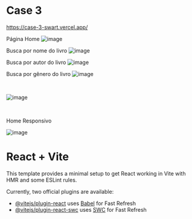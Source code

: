 # Case 3

https://case-3-swart.vercel.app/

Página Home
![image](https://github.com/MatheusNascimento99/Case-3/assets/139829100/e4b639df-7763-4861-b8f3-4e212cccc241)

Busca por nome do livro
![image](https://github.com/MatheusNascimento99/Case-3/assets/139829100/b60cf7d1-a939-4b71-82ae-fff0479f54bd)



Busca por autor do livro
![image](https://github.com/MatheusNascimento99/Case-3/assets/139829100/20e9fa1a-93a9-4ae3-a4be-5557cb4c5321)


Busca por gênero do livro
![image](https://github.com/MatheusNascimento99/Case-3/assets/139829100/6f81b6ae-8ae8-4009-ab6b-5790cdb41855) 

<br>


![image](https://github.com/MatheusNascimento99/Case-3/assets/139829100/85c69854-4b22-43e5-95d1-dc1503f74cc3)



<br>

Home Responsivo
<br>

![image](https://github.com/MatheusNascimento99/Case-3/assets/139829100/8628a363-fb85-4314-ac9f-1bcce87e9255)



# React + Vite

This template provides a minimal setup to get React working in Vite with HMR and some ESLint rules.

Currently, two official plugins are available:

- [@vitejs/plugin-react](https://github.com/vitejs/vite-plugin-react/blob/main/packages/plugin-react/README.md) uses [Babel](https://babeljs.io/) for Fast Refresh
- [@vitejs/plugin-react-swc](https://github.com/vitejs/vite-plugin-react-swc) uses [SWC](https://swc.rs/) for Fast Refresh
